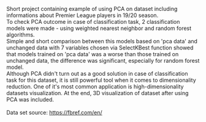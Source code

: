 Short project containing example of using PCA on dataset including informations about Premier League players in 19/20 season.</br>
To check PCA outcome in case of classification task, 2 classification models were made - using weighted nearest neighbor and random forest algorithms.</br>
Simple and short comparison between this models based on 'pca data' and unchanged data with 7 variables chosen via SelectKBest function showed that models trained on 'pca data' was a  worse than those trained on unchanged data, the difference was significant, especially for random forest model.</br> 
Although PCA didn't turn out as a good solution in case of classification task for this dataset, it is still powerful tool when it comes to dimensionality reduction. One of it's most common application is high-dimensionality datasets visualization. At the end, 3D visualization of dataset after using PCA was included.
</br></br>
Data set source: https://fbref.com/en/
